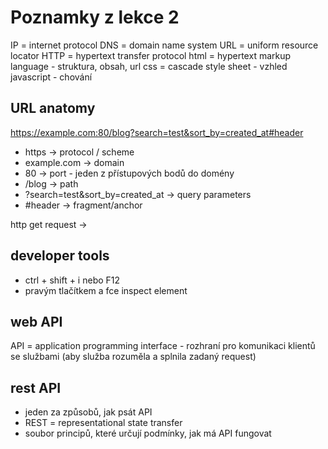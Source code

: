 # Poznamky z lekce 2

IP = internet protocol
DNS = domain name system
URL = uniform resource locator
HTTP = hypertext transfer protocol
html = hypertext markup language - struktura, obsah, url
css = cascade style sheet - vzhled
javascript - chování


## URL anatomy
https://example.com:80/blog?search=test&sort_by=created_at#header
- https -> protocol / scheme
- example.com -> domain
- 80 -> port - jeden z přístupových bodů do domény
- /blog -> path
- ?search=test&sort_by=created_at -> query parameters
- #header -> fragment/anchor

http get request ->

## developer tools
- ctrl + shift + i nebo F12
- pravým tlačítkem a fce inspect element

## web API
API = application programming interface - rozhraní pro komunikaci klientů se službami (aby služba rozuměla a splnila zadaný request)

## rest API
- jeden za způsobů, jak psát API
- REST = representational state transfer
- soubor principů, které určují podmínky, jak má API fungovat
